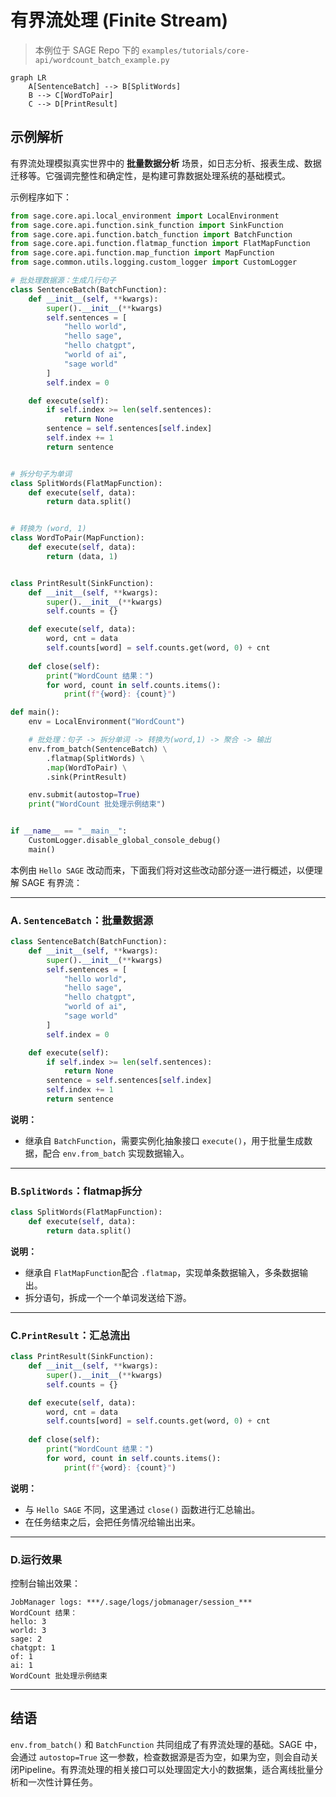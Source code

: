 # 有界流处理 (Finite Stream)

> 本例位于 SAGE Repo 下的 `examples/tutorials/core-api/wordcount_batch_example.py`

```mermaid
graph LR
    A[SentenceBatch] --> B[SplitWords]
    B --> C[WordToPair]
    C --> D[PrintResult]
```

## 示例解析

有界流处理模拟真实世界中的 **批量数据分析** 场景，如日志分析、报表生成、数据迁移等。它强调完整性和确定性，是构建可靠数据处理系统的基础模式。

示例程序如下：

```Python linenums="1" title="Python"
from sage.core.api.local_environment import LocalEnvironment
from sage.core.api.function.sink_function import SinkFunction
from sage.core.api.function.batch_function import BatchFunction
from sage.core.api.function.flatmap_function import FlatMapFunction
from sage.core.api.function.map_function import MapFunction
from sage.common.utils.logging.custom_logger import CustomLogger

# 批处理数据源：生成几行句子
class SentenceBatch(BatchFunction):
    def __init__(self, **kwargs):
        super().__init__(**kwargs)
        self.sentences = [
            "hello world",
            "hello sage",
            "hello chatgpt",
            "world of ai",
            "sage world"
        ]
        self.index = 0

    def execute(self):
        if self.index >= len(self.sentences):
            return None
        sentence = self.sentences[self.index]
        self.index += 1
        return sentence


# 拆分句子为单词
class SplitWords(FlatMapFunction):
    def execute(self, data):
        return data.split()


# 转换为 (word, 1)
class WordToPair(MapFunction):
    def execute(self, data):
        return (data, 1)


class PrintResult(SinkFunction):
    def __init__(self, **kwargs):
        super().__init__(**kwargs)
        self.counts = {}

    def execute(self, data):
        word, cnt = data
        self.counts[word] = self.counts.get(word, 0) + cnt
    
    def close(self):
        print("WordCount 结果：")
        for word, count in self.counts.items():
            print(f"{word}: {count}")

def main():
    env = LocalEnvironment("WordCount")

    # 批处理：句子 -> 拆分单词 -> 转换为(word,1) -> 聚合 -> 输出
    env.from_batch(SentenceBatch) \
        .flatmap(SplitWords) \
        .map(WordToPair) \
        .sink(PrintResult)

    env.submit(autostop=True)
    print("WordCount 批处理示例结束")


if __name__ == "__main__":
    CustomLogger.disable_global_console_debug()
    main()
```

本例由 `Hello SAGE` 改动而来，下面我们将对这些改动部分逐一进行概述，以便理解 SAGE 有界流：

---

### **A**. `SentenceBatch`：批量数据源

```python
class SentenceBatch(BatchFunction):
    def __init__(self, **kwargs):
        super().__init__(**kwargs)
        self.sentences = [
            "hello world",
            "hello sage",
            "hello chatgpt",
            "world of ai",
            "sage world"
        ]
        self.index = 0

    def execute(self):
        if self.index >= len(self.sentences):
            return None
        sentence = self.sentences[self.index]
        self.index += 1
        return sentence
```

 **说明：**

 * 继承自 `BatchFunction`，需要实例化抽象接口 `execute()`，用于批量生成数据，配合 `env.from_batch` 实现数据输入。

---

### **B**.`SplitWords`：flatmap拆分

```python
class SplitWords(FlatMapFunction):
    def execute(self, data):
        return data.split()
```

 **说明：**

 * 继承自 `FlatMapFunction`配合 `.flatmap`，实现单条数据输入，多条数据输出。
 * 拆分语句，拆成一个一个单词发送给下游。

---

### **C**.`PrintResult`：汇总流出

```python
class PrintResult(SinkFunction):
    def __init__(self, **kwargs):
        super().__init__(**kwargs)
        self.counts = {}

    def execute(self, data):
        word, cnt = data
        self.counts[word] = self.counts.get(word, 0) + cnt
    
    def close(self):
        print("WordCount 结果：")
        for word, count in self.counts.items():
            print(f"{word}: {count}")
```

 **说明：**

 * 与 `Hello SAGE` 不同，这里通过 `close()` 函数进行汇总输出。
 * 在任务结束之后，会把任务情况给输出出来。

---

### **D**.运行效果

控制台输出效果：

```plaintext
JobManager logs: ***/.sage/logs/jobmanager/session_***
WordCount 结果：
hello: 3
world: 3
sage: 2
chatgpt: 1
of: 1
ai: 1
WordCount 批处理示例结束
```

---

## 结语

`env.from_batch()` 和 `BatchFunction` 共同组成了有界流处理的基础。SAGE 中，会通过 `autostop=True` 这一参数，检查数据源是否为空，如果为空，则会自动关闭Pipeline。有界流处理的相关接口可以处理固定大小的数据集，适合离线批量分析和一次性计算任务。